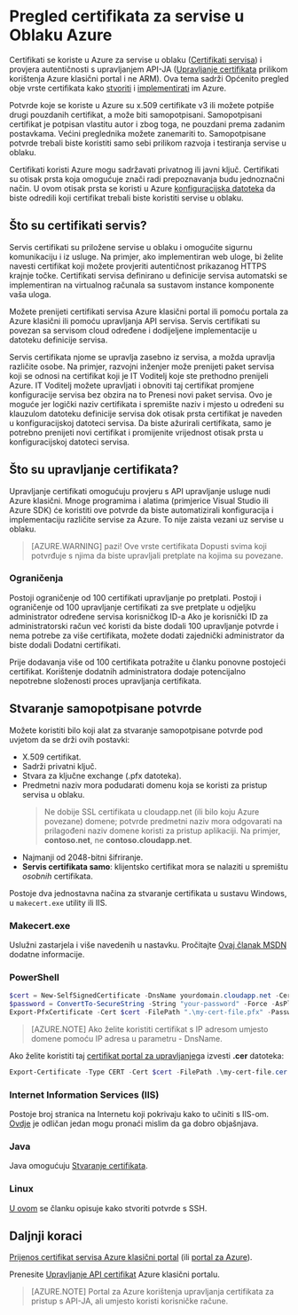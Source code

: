 <properties 
    pageTitle="Cloud servisa i upravljanje certifikati | Microsoft Azure" 
    description="Saznajte kako stvoriti i pomoću certifikata Microsoft Azure" 
    services="cloud-services" 
    documentationCenter=".net" 
    authors="Thraka" 
    manager="timlt" 
    editor=""/>

<tags 
    ms.service="cloud-services" 
    ms.workload="tbd" 
    ms.tgt_pltfrm="na" 
    ms.devlang="na" 
    ms.topic="article" 
    ms.date="10/11/2016"
    ms.author="adegeo"/>

# <a name="certificates-overview-for-azure-cloud-services"></a>Pregled certifikata za servise u Oblaku Azure
Certifikati se koriste u Azure za servise u oblaku ([Certifikati servisa](#what-are-service-certificates)) i provjera autentičnosti s upravljanjem API-JA ([Upravljanje certifikata](#what-are-management-certificates) prilikom korištenja Azure klasični portal i ne ARM). Ova tema sadrži Općenito pregled obje vrste certifikata kako [stvoriti](#create) i [implementirati](#deploy) im Azure.

Potvrde koje se koriste u Azure su x.509 certifikate v3 ili možete potpiše drugi pouzdanih certifikat, a može biti samopotpisani. Samopotpisani certifikat je potpisan vlastitu autor i zbog toga, ne pouzdani prema zadanim postavkama. Većini preglednika možete zanemariti to. Samopotpisane potvrde trebali biste koristiti samo sebi prilikom razvoja i testiranja servise u oblaku. 

Certifikati koristi Azure mogu sadržavati privatnog ili javni ključ. Certifikati su otisak prsta koja omogućuje znači radi prepoznavanja budu jednoznačni način. U ovom otisak prsta se koristi u Azure [konfiguracijska datoteka](cloud-services-configure-ssl-certificate.md) da biste odredili koji certifikat trebali biste koristiti servise u oblaku. 

## <a name="what-are-service-certificates"></a>Što su certifikati servis?
Servis certifikati su priložene servise u oblaku i omogućite sigurnu komunikaciju i iz usluge. Na primjer, ako implementiran web uloge, bi želite navesti certifikat koji možete provjeriti autentičnost prikazanog HTTPS krajnje točke. Certifikati servisa definirano u definicije servisa automatski se implementiran na virtualnog računala sa sustavom instance komponente vaša uloga. 

Možete prenijeti certifikati servisa Azure klasični portal ili pomoću portala za Azure klasični ili pomoću upravljanja API servisa. Servis certifikati su povezan sa servisom cloud određene i dodijeljene implementacije u datoteku definicije servisa.

Servis certifikata njome se upravlja zasebno iz servisa, a možda upravlja različite osobe. Na primjer, razvojni inženjer može prenijeti paket servisa koji se odnosi na certifikat koji je IT Voditelj koje ste prethodno prenijeli Azure. IT Voditelj možete upravljati i obnoviti taj certifikat promjene konfiguracije servisa bez obzira na to Prenesi novi paket servisa. Ovo je moguće jer logički naziv certifikata i spremište naziv i mjesto u određeni su klauzulom datoteku definicije servisa dok otisak prsta certifikat je naveden u konfiguracijskoj datoteci servisa. Da biste ažurirali certifikata, samo je potrebno prenijeti novi certifikat i promijenite vrijednost otisak prsta u konfiguracijskoj datoteci servisa.

## <a name="what-are-management-certificates"></a>Što su upravljanje certifikata?
Upravljanje certifikati omogućuju provjeru s API upravljanje usluge nudi Azure klasični. Mnoge programima i alatima (primjerice Visual Studio ili Azure SDK) će koristiti ove potvrde da biste automatizirali konfiguracija i implementaciju različite servise za Azure. To nije zaista vezani uz servise u oblaku. 

>[AZURE.WARNING] pazi! Ove vrste certifikata Dopusti svima koji potvrđuje s njima da biste upravljali pretplate na kojima su povezane. 

### <a name="limitations"></a>Ograničenja
Postoji ograničenje od 100 certifikati upravljanje po pretplati. Postoji i ograničenje od 100 upravljanje certifikati za sve pretplate u odjeljku administrator određene servisa korisničkog ID-a Ako je korisnički ID za administratorski račun već koristi da biste dodali 100 upravljanje potvrde i nema potrebe za više certifikata, možete dodati zajednički administrator da biste dodali Dodatni certifikati. 

Prije dodavanja više od 100 certifikata potražite u članku ponovne postojeći certifikat. Korištenje dodatnih administratora dodaje potencijalno nepotrebne složenosti proces upravljanja certifikata.


<a name="create"></a>
## <a name="create-a-new-self-signed-certificate"></a>Stvaranje samopotpisane potvrde
Možete koristiti bilo koji alat za stvaranje samopotpisane potvrde pod uvjetom da se drži ovih postavki:

* X.509 certifikat.
* Sadrži privatni ključ.
* Stvara za ključne exchange (.pfx datoteka).
* Predmetni naziv mora podudarati domenu koja se koristi za pristup servisa u oblaku. 
    > Ne dobije SSL certifikata u cloudapp.net (ili bilo koju Azure povezane) domene; potvrde predmetni naziv mora odgovarati na prilagođeni naziv domene koristi za pristup aplikaciji. Na primjer, **contoso.net**, ne **contoso.cloudapp.net**.
* Najmanji od 2048-bitni šifriranje.
* **Servis certifikata samo**: klijentsko certifikat mora se nalaziti u spremištu *osobnih* certifikata.

Postoje dva jednostavna načina za stvaranje certifikata u sustavu Windows, u `makecert.exe` utility ili IIS.

### <a name="makecertexe"></a>Makecert.exe

Uslužni zastarjela i više navedenih u nastavku. Pročitajte [Ovaj članak MSDN](https://msdn.microsoft.com/library/windows/desktop/aa386968) dodatne informacije.

### <a name="powershell"></a>PowerShell

```powershell
$cert = New-SelfSignedCertificate -DnsName yourdomain.cloudapp.net -CertStoreLocation "cert:\LocalMachine\My"
$password = ConvertTo-SecureString -String "your-password" -Force -AsPlainText
Export-PfxCertificate -Cert $cert -FilePath ".\my-cert-file.pfx" -Password $password
```

>[AZURE.NOTE] Ako želite koristiti certifikat s IP adresom umjesto domene pomoću IP adresa u parametru - DnsName.


Ako želite koristiti taj [certifikat portal za upravljanje](../azure-api-management-certs.md)ga izvesti **.cer** datoteka:

```powershell
Export-Certificate -Type CERT -Cert $cert -FilePath .\my-cert-file.cer
```

### <a name="internet-information-services-iis"></a>Internet Information Services (IIS)

Postoje broj stranica na Internetu koji pokrivaju kako to učiniti s IIS-om. [Ovdje](https://www.sslshopper.com/article-how-to-create-a-self-signed-certificate-in-iis-7.html) je odličan jedan mogu pronaći mislim da ga dobro objašnjava. 

### <a name="java"></a>Java
Java omogućuju [Stvaranje certifikata](../app-service-web/java-create-azure-website-using-java-sdk.md#create-a-certificate).

### <a name="linux"></a>Linux
[U ovom](../virtual-machines/virtual-machines-linux-mac-create-ssh-keys.md) se članku opisuje kako stvoriti potvrde s SSH.

## <a name="next-steps"></a>Daljnji koraci

[Prijenos certifikat servisa Azure klasični portal](cloud-services-configure-ssl-certificate.md) (ili [portal za Azure](cloud-services-configure-ssl-certificate-portal.md)).

Prenesite [Upravljanje API certifikat](../azure-api-management-certs.md) Azure klasični portalu.

>[AZURE.NOTE] Portal za Azure korištenja upravljanja certifikata za pristup s API-JA, ali umjesto koristi korisničke račune.
